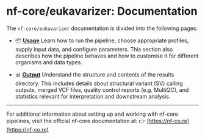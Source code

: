 # nf-core/eukavarizer: Documentation

The `nf-core/eukavarizer` documentation is divided into the following pages:

- 📦 [**Usage**](usage.md)
  Learn how to run the pipeline, choose appropriate profiles, supply input data, and configure parameters. This section also describes how the pipeline behaves and how to customise it for different organisms and data types.

- 📊 [**Output**](output.md)
  Understand the structure and contents of the results directory. This includes details about structural variant (SV) calling outputs, merged VCF files, quality control reports (e.g. MultiQC), and statistics relevant for interpretation and downstream analysis.

---

For additional information about setting up and working with nf-core pipelines, visit the official nf-core documentation at:
👉 [https://nf-co.re](https://nf-co.re)
